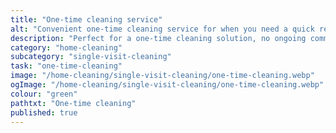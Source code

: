 ```yaml
---
title: "One-time cleaning service"
alt: "Convenient one-time cleaning service for when you need a quick refresh"
description: "Perfect for a one-time cleaning solution, no ongoing commitment"
category: "home-cleaning"
subcategory: "single-visit-cleaning"
task: "one-time-cleaning"
image: "/home-cleaning/single-visit-cleaning/one-time-cleaning.webp"
ogImage: "/home-cleaning/single-visit-cleaning/one-time-cleaning.webp"
colour: "green"
pathtxt: "One-time cleaning"
published: true
---
```

